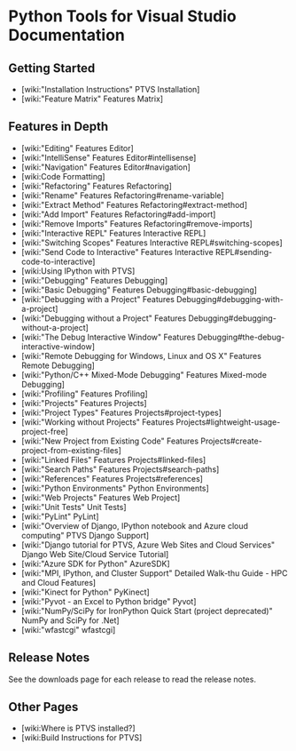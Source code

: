 Python Tools for Visual Studio Documentation
============================================

Getting Started
---------------

 * [wiki:"Installation Instructions" PTVS Installation]
 * [wiki:"Feature Matrix" Features Matrix]

Features in Depth
-----------------

* [wiki:"Editing" Features Editor]
 * [wiki:"IntelliSense" Features Editor#intellisense]
 * [wiki:"Navigation" Features Editor#navigation]
 * [wiki:Code Formatting]
* [wiki:"Refactoring" Features Refactoring]
 * [wiki:"Rename" Features Refactoring#rename-variable]
 * [wiki:"Extract Method" Features Refactoring#extract-method]
 * [wiki:"Add Import" Features Refactoring#add-import]
 * [wiki:"Remove Imports" Features Refactoring#remove-imports]
* [wiki:"Interactive REPL" Features Interactive REPL]
 * [wiki:"Switching Scopes" Features Interactive REPL#switching-scopes]
 * [wiki:"Send Code to Interactive" Features Interactive REPL#sending-code-to-interactive]
 * [wiki:Using IPython with PTVS]
* [wiki:"Debugging" Features Debugging]
 * [wiki:"Basic Debugging" Features Debugging#basic-debugging]
 * [wiki:"Debugging with a Project" Features Debugging#debugging-with-a-project]
 * [wiki:"Debugging without a Project" Features Debugging#debugging-without-a-project]
 * [wiki:"The Debug Interactive Window" Features Debugging#the-debug-interactive-window]
 * [wiki:"Remote Debugging for Windows, Linux and OS X" Features Remote Debugging]
 * [wiki:"Python/C++ Mixed-Mode Debugging" Features Mixed-mode Debugging]
* [wiki:"Profiling" Features Profiling]
* [wiki:"Projects" Features Projects]
 * [wiki:"Project Types" Features Projects#project-types]
 * [wiki:"Working without Projects" Features Projects#lightweight-usage-project-free]
 * [wiki:"New Project from Existing Code" Features Projects#create-project-from-existing-files]
 * [wiki:"Linked Files" Features Projects#linked-files]
 * [wiki:"Search Paths" Features Projects#search-paths]
 * [wiki:"References" Features Projects#references]
 * [wiki:"Python Environments" Python Environments]
* [wiki:"Web Projects" Features Web Project]
* [wiki:"Unit Tests" Unit Tests]
* [wiki:"PyLint" PyLint]
* [wiki:"Overview of Django, IPython notebook and Azure cloud computing" PTVS Django Support]
 * [wiki:"Django tutorial for PTVS, Azure Web Sites and Cloud Services" Django Web Site/Cloud Service Tutorial]
* [wiki:"Azure SDK for Python" AzureSDK]
* [wiki:"MPI, IPython, and Cluster Support" Detailed Walk-thu Guide - HPC and Cloud Features]
* [wiki:"Kinect for Python" PyKinect]
* [wiki:"Pyvot - an Excel to Python bridge" Pyvot]
* [wiki:"NumPy/SciPy for IronPython Quick Start (project deprecated)" NumPy and SciPy for .Net]
* [wiki:"wfastcgi" wfastcgi]

Release Notes
-------------

See the downloads page for each release to read the release notes.

Other Pages
-----------
 * [wiki:Where is PTVS installed?]
 * [wiki:Build Instructions for PTVS]
